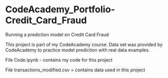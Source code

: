 # CodeAcademy_Portfolio-Credit_Card_Fraud
Running a prediction model on Credit Card Fraud

This project is part of my CodeAcademy course. Data set was provided by CodeAcademy to practice model prediction with real data examples.

File Code.ipynb - contains my code for this project

File transactions_modified.csv = contains data used in this project

